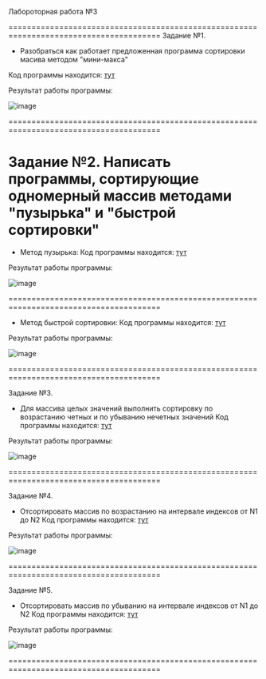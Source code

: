 Лабороторная работа №3

=======================================================================================
Задание №1.
- Разобраться как работает предложенная программа сортировки масива методом "мини-макса"

Код программы находится: [тут](./MinMaxSort.cpp)

Результат работы программы:

![image](https://github.com/drusch91/Lab_C/assets/119664059/39904a38-9686-402c-9bf2-9591b4ad2b21)

=======================================================================================

Задание №2.
Написать программы, сортирующие одномерный массив методами "пузырька" и "быстрой сортировки"
=======================================================================================

- Метод пузырька:
Код программы находится: [тут](./BubbleSort.cpp)

Результат работы программы:

![image](https://github.com/drusch91/Lab_C/assets/119664059/3ef4645c-3620-42d6-88c2-65f8d8050799)

=======================================================================================

- Метод быстрой сортировки:
Код программы находится: [тут](./QuickSort.cpp)

Результат работы программы:

![image](https://github.com/drusch91/Lab_C/assets/119664059/1aa32a08-7d6c-40eb-8aee-5fa211bb709e)

=======================================================================================

Задание №3.
- Для массива целых значений выполнить сортировку по возрастанию четных и по убыванию нечетных значений
Код программы находится: [тут](./sortedEvenOdd.cpp)

Результат работы программы:

![image](https://github.com/drusch91/Lab_C/assets/119664059/7989d592-2dad-4d53-9bb0-7b7060d0f13b)

=======================================================================================

Задание №4.
- Отсортировать массив по возрастанию на интервале индексов от N1 до N2
Код программы находится: [тут](./SortedSubArray.cpp)

Результат работы программы:

![image](https://github.com/drusch91/Lab_C/assets/119664059/6ac2d62b-2ac1-46bd-b6b6-31bfb426c6aa)

=======================================================================================

Задание №5.
- Отсортировать массив по убыванию на интервале индексов от N1 до N2
Код программы находится: [тут](./SortedSubArrayDesc.cpp)

Результат работы программы:

![image](https://github.com/drusch91/Lab_C/assets/119664059/98a6a93f-643a-4ed0-b45b-118435c01190)

=======================================================================================
